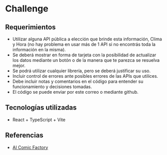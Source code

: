 # Challenge

## Requerimientos

- Utilizar alguna API pública a elección que brinde esta información, Clima y Hora (no hay problema en usar más de 1 API si no encontrás toda la información en la misma).
- Se deberá mostrar en forma de tarjeta con la posibilidad de actualizar los datos mediante un botón o de la manera que te parezca se resuelva mejor.
- Se podrá utilizar cualquier librería, pero se deberá justificar su uso.
- Incluir control de errores ante posibles errores de las APIs que utilices.
- Debe incluir notas y comentarios en el código para entender su funcionamiento y decisiones tomadas.
- El código se puede enviar por este correo o mediante github.

## Tecnologías utilizadas

- React + TypeScript + Vite

## Referencias

- [AI Comic Factory](https://www.aicomicfactory.art/)
